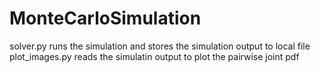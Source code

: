 # MonteCarloSimulation

solver.py runs the simulation and stores the simulation output to local file
plot_images.py reads the simulatin output to plot the pairwise joint pdf 
